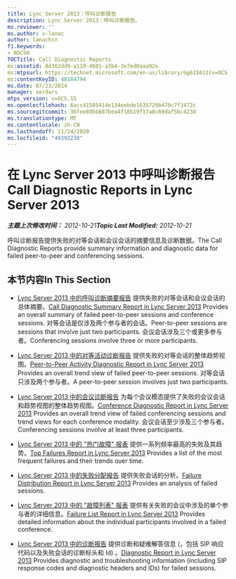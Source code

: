 ```yaml
---
title: Lync Server 2013：呼叫诊断报告
description: Lync Server 2013：呼叫诊断报告。
ms.reviewer: ''
ms.author: v-lanac
author: lanachin
f1.keywords:
- NOCSH
TOCTitle: Call Diagnostic Reports
ms:assetid: 8d362dd9-a119-4601-a3b4-3e7ed0aaa92e
ms:mtpsurl: https://technet.microsoft.com/en-us/library/Gg615013(v=OCS.15)
ms:contentKeyID: 48184794
ms.date: 07/23/2014
manager: serdars
mtps_version: v=OCS.15
ms.openlocfilehash: 6acc41585414e134eebde1635729b470c7f3472c
ms.sourcegitcommit: 36fee89bb887bea4f18b19f17a8c69daf5bc423d
ms.translationtype: MT
ms.contentlocale: zh-CN
ms.lasthandoff: 11/24/2020
ms.locfileid: "49392238"
---
```

# <a name="call-diagnostic-reports-in-lync-server-2013"></a><span data-ttu-id="1bfe0-103">在 Lync Server 2013 中呼叫诊断报告</span><span class="sxs-lookup"><span data-stu-id="1bfe0-103">Call Diagnostic Reports in Lync Server 2013</span></span>

<div data-xmlns="http://www.w3.org/1999/xhtml">

<div class="topic" data-xmlns="http://www.w3.org/1999/xhtml" data-msxsl="urn:schemas-microsoft-com:xslt" data-cs="https://msdn.microsoft.com/">

<div data-asp="https://msdn2.microsoft.com/asp">



</div>

<div id="mainSection">

<div id="mainBody"><span data-ttu-id="1bfe0-104">

<span> </span></span><span class="sxs-lookup"><span data-stu-id="1bfe0-104">

<span> </span></span></span>

<span data-ttu-id="1bfe0-105">_**主题上次修改时间：** 2012-10-21_</span><span class="sxs-lookup"><span data-stu-id="1bfe0-105">_**Topic Last Modified:** 2012-10-21_</span></span>

<span data-ttu-id="1bfe0-106">呼叫诊断报告提供失败的对等会话和会议会话的摘要信息及诊断数据。</span><span class="sxs-lookup"><span data-stu-id="1bfe0-106">The Call Diagnostic Reports provide summary information and diagnostic data for failed peer-to-peer and conferencing sessions.</span></span>

<div>

## <a name="in-this-section"></a><span data-ttu-id="1bfe0-107">本节内容</span><span class="sxs-lookup"><span data-stu-id="1bfe0-107">In This Section</span></span>

  - <span data-ttu-id="1bfe0-108">[Lync Server 2013 中的呼叫诊断摘要报告](lync-server-2013-call-diagnostic-summary-report.md)   提供失败的对等会话和会议会话的总体摘要。</span><span class="sxs-lookup"><span data-stu-id="1bfe0-108">[Call Diagnostic Summary Report in Lync Server 2013](lync-server-2013-call-diagnostic-summary-report.md)   Provides an overall summary of failed peer-to-peer sessions and conference sessions.</span></span> <span data-ttu-id="1bfe0-109">对等会话是仅涉及两个参与者的会话。</span><span class="sxs-lookup"><span data-stu-id="1bfe0-109">Peer-to-peer sessions are sessions that involve just two participants.</span></span> <span data-ttu-id="1bfe0-110">会议会话涉及三个或更多参与者。</span><span class="sxs-lookup"><span data-stu-id="1bfe0-110">Conferencing sessions involve three or more participants.</span></span>

  - <span data-ttu-id="1bfe0-111">[Lync Server 2013 中的对等活动诊断报告](lync-server-2013-peer-to-peer-activity-diagnostic-report.md)   提供失败的对等会话的整体趋势视图。</span><span class="sxs-lookup"><span data-stu-id="1bfe0-111">[Peer-to-Peer Activity Diagnostic Report in Lync Server 2013](lync-server-2013-peer-to-peer-activity-diagnostic-report.md)   Provides an overall trend view of failed peer-to-peer sessions.</span></span> <span data-ttu-id="1bfe0-112">对等会话只涉及两个参与者。</span><span class="sxs-lookup"><span data-stu-id="1bfe0-112">A peer-to-peer session involves just two participants.</span></span>

  - <span data-ttu-id="1bfe0-113">[Lync Server 2013 中的会议诊断报告](lync-server-2013-conference-diagnostic-report.md)   为每个会议模态提供了失败的会议会话和趋势视图的整体趋势视图。</span><span class="sxs-lookup"><span data-stu-id="1bfe0-113">[Conference Diagnostic Report in Lync Server 2013](lync-server-2013-conference-diagnostic-report.md)   Provides an overall trend view of failed conferencing sessions and trend views for each conference modality.</span></span> <span data-ttu-id="1bfe0-114">会议会话至少涉及三个参与者。</span><span class="sxs-lookup"><span data-stu-id="1bfe0-114">Conferencing sessions involve at least three participants.</span></span>

  - <span data-ttu-id="1bfe0-115">[Lync Server 2013 中的 "热门故障" 报表](lync-server-2013-top-failures-report.md)   提供一系列频率最高的失败及其趋势。</span><span class="sxs-lookup"><span data-stu-id="1bfe0-115">[Top Failures Report in Lync Server 2013](lync-server-2013-top-failures-report.md)   Provides a list of the most frequent failures and their trends over time.</span></span>

  - <span data-ttu-id="1bfe0-116">[Lync Server 2013 中的失败分配报告](lync-server-2013-failure-distribution-report.md)   提供失败会话的分析。</span><span class="sxs-lookup"><span data-stu-id="1bfe0-116">[Failure Distribution Report in Lync Server 2013](lync-server-2013-failure-distribution-report.md)   Provides an analysis of failed sessions.</span></span>

  - <span data-ttu-id="1bfe0-117">[Lync Server 2013 中的 "故障列表" 报表](lync-server-2013-failure-list-report.md)   提供有关失败的会议中涉及的单个参与者的详细信息。</span><span class="sxs-lookup"><span data-stu-id="1bfe0-117">[Failure List Report in Lync Server 2013](lync-server-2013-failure-list-report.md)   Provides detailed information about the individual participants involved in a failed conference.</span></span>

  - <span data-ttu-id="1bfe0-118">[Lync Server 2013 中的诊断报告](lync-server-2013-diagnostic-report.md)   提供诊断和疑难解答信息 (，包括 SIP 响应代码以及失败会话的诊断标头和 Id) 。</span><span class="sxs-lookup"><span data-stu-id="1bfe0-118">[Diagnostic Report in Lync Server 2013](lync-server-2013-diagnostic-report.md)   Provides diagnostic and troubleshooting information (including SIP response codes and diagnostic headers and IDs) for failed sessions.</span></span>

<span data-ttu-id="1bfe0-119"></div>

</div>

<span> </span>

</div>

</div>

</span><span class="sxs-lookup"><span data-stu-id="1bfe0-119"></div>

</div>

<span> </span>

</div>

</div>

</span></span></div>

